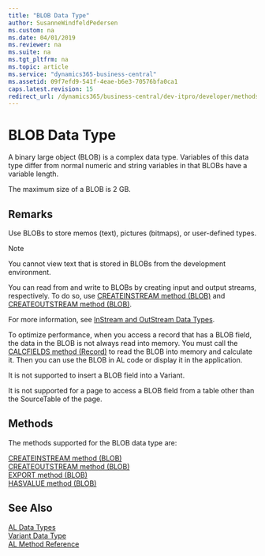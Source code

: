 ```yaml
---
title: "BLOB Data Type"
author: SusanneWindfeldPedersen
ms.custom: na
ms.date: 04/01/2019
ms.reviewer: na
ms.suite: na
ms.tgt_pltfrm: na
ms.topic: article
ms.service: "dynamics365-business-central"
ms.assetid: 09f7efd9-541f-4eae-b6e3-70576bfa0ca1
caps.latest.revision: 15
redirect_url: /dynamics365/business-central/dev-itpro/developer/methods-auto/library
---
```

# BLOB Data Type
A binary large object (BLOB) is a complex data type. Variables of this data type differ from normal numeric and string variables in that BLOBs have a variable length.  

 The maximum size of a BLOB is 2 GB.  

## Remarks  
 Use BLOBs to store memos (text), pictures (bitmaps), or user-defined types.  

> [!NOTE]  
>  You cannot view text that is stored in BLOBs from the development environment.  

 You can read from and write to BLOBs by creating input and output streams, respectively. To do so, use [CREATEINSTREAM method (BLOB)](../methods/devenv-createinstream-method-blob.md) and [CREATEOUTSTREAM method (BLOB)](../methods/devenv-createoutstream-method-blob.md).  

 For more information, see [InStream and OutStream Data Types](devenv-instream-and-outstream-data-types.md).  

 To optimize performance, when you access a record that has a BLOB field, the data in the BLOB is not always read into memory. You must call the [CALCFIELDS method (Record)](../methods/devenv-calcfields-method-record.md) to read the BLOB into memory and calculate it. Then you can use the BLOB in AL code or display it in the application.  

 It is not supported to insert a BLOB field into a Variant.  

 It is not supported for a page to access a BLOB field from a table other than the SourceTable of the page.  

## Methods
The methods supported for the BLOB data type are:

[CREATEINSTREAM method (BLOB)](../methods/devenv-createinstream-method-blob.md)  
[CREATEOUTSTREAM method (BLOB)](../methods/devenv-createoutstream-method-blob.md)  
[EXPORT method (BLOB)](../methods/devenv-export-method-blob.md)  
[HASVALUE method (BLOB)](../methods/devenv-hasvalue-method-blob.md)   

## See Also  
[AL Data Types](devenv-al-data-types.md)  
[Variant Data Type](devenv-variant-data-type.md)  
[AL Method Reference](../methods/devenv-al-method-reference.md)  